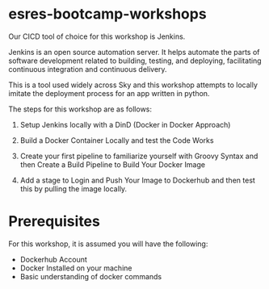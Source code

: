 # esres-bootcamp-workshops

Our CICD tool of choice for this workshop is Jenkins.

Jenkins is an open source automation server. It helps automate the parts of software development related to building, testing, and deploying, facilitating continuous integration and continuous delivery.

This is a tool used widely across Sky and this workshop attempts to locally imitate the deployment process for an app written in python.

The steps for this workshop are as follows:

1. Setup Jenkins locally with a DinD (Docker in Docker Approach)

2. Build a Docker Container Locally and test the Code Works

3. Create your first pipeline to familiarize yourself with Groovy Syntax and then Create a Build Pipeline to Build Your Docker Image

4. Add a stage to Login and Push Your Image to Dockerhub and then test this by pulling the image locally.


# Prerequisites

For this workshop, it is assumed you will have the following:

- Dockerhub Account
- Docker Installed on your machine
- Basic understanding of docker commands

